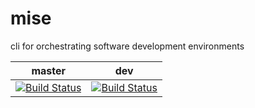 # mise

cli for orchestrating software development environments

| master | dev |
| :----: | :-: |
| [![Build Status](https://travis-ci.org/edgetools/mise.svg?branch=master)](https://travis-ci.org/edgetools/mise) | [![Build Status](https://travis-ci.org/edgetools/mise.svg?branch=dev)](https://travis-ci.org/edgetools/mise)